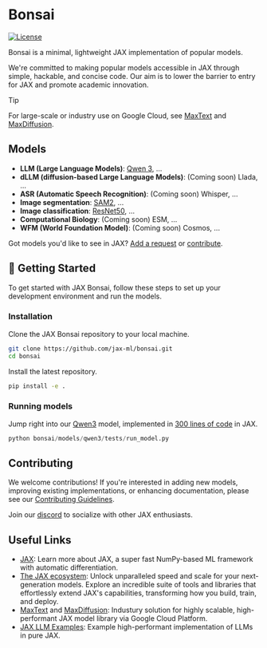 #  Bonsai

[![License](https://img.shields.io/badge/License-Apache%202.0-blue.svg)](LICENSE)

Bonsai is a minimal, lightweight JAX implementation of popular models.

We're committed to making popular models accessible in JAX through simple, hackable, and concise code. Our aim is to lower the barrier to entry for JAX and promote academic innovation.


> [!TIP]
> For large-scale or industry use on Google Cloud, see [MaxText](https://github.com/AI-Hypercomputer/maxtext) and [MaxDiffusion](https://github.com/AI-Hypercomputer/maxdiffusion).


## Models

* **LLM (Large Language Models)**: [Qwen 3](bonsai/models/qwen3), ...
* **dLLM (diffusion-based Large Language Models)**: (Coming soon) Llada, ...
* **ASR (Automatic Speech Recognition)**: (Coming soon) Whisper, ...
* **Image segmentation**: [SAM2](bonsai/models/sam2), ...
* **Image classification**: [ResNet50](bonsai/models/resnet50), ...
* **Computational Biology**: (Coming soon) ESM, ...
* **WFM (World Foundation Model)**: (Coming soon) Cosmos, ...

Got models you'd like to see in JAX? [Add a request](https://github.com/jax-ml/bonsai/issues) or [contribute](CONTRIBUTING.md).

## 🏁 Getting Started

To get started with JAX Bonsai, follow these steps to set up your development environment and run the models.

### Installation

Clone the JAX Bonsai repository to your local machine.

```bash
git clone https://github.com/jax-ml/bonsai.git
cd bonsai
```

Install the latest repository.
```bash
pip install -e .
```

### Running models

Jump right into our [Qwen3](bonsai/models/qwen3) model, implemented in [300 lines of code](bonsai/models/qwen3/modeling.py) in JAX.

```python
python bonsai/models/qwen3/tests/run_model.py
```


## Contributing

We welcome contributions!
If you're interested in adding new models, improving existing implementations, or enhancing documentation, please see our [Contributing Guidelines](CONTRIBUTING.md).

Join our [discord](https://discord.gg/77FrhNQb) to socialize with other JAX enthusiasts.

## Useful Links
* [JAX](https://docs.jax.dev/en/latest/quickstart.html): Learn more about JAX, a super fast NumPy-based ML framework with automatic differentiation.
* [The JAX ecosystem](https://docs.jaxstack.ai/en/latest/getting_started.html): Unlock unparalleled speed and scale for your next-generation models. Explore an incredible suite of tools and libraries that effortlessly extend JAX's capabilities, transforming how you build, train, and deploy.
* [MaxText](https://github.com/AI-Hypercomputer/maxtext) and [MaxDiffusion](https://github.com/AI-Hypercomputer/maxdiffusion): Industury solution for highly scalable, high-performant JAX model library via Google Cloud Platform.
* [JAX LLM Examples](https://github.com/jax-ml/jax-llm-examples): Example high-performant implementation of LLMs in pure JAX.
